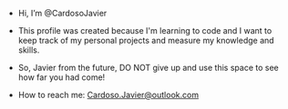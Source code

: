 - Hi, I’m @CardosoJavier

- This profile was created because I'm learning to code and I want to keep track of my
personal projects and measure my knowledge and skills.

- So, Javier from the future, DO NOT give up and use this space to see how far you had come!

- How to reach me: Cardoso.Javier@outlook.com

<!---
CardosoJavier/CardosoJavier is a ✨ special ✨ repository because its `README.md` (this file) appears on your GitHub profile.
You can click the Preview link to take a look at your changes.
--->

